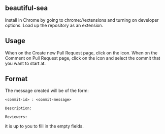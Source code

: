 beautiful-sea
-------------

Install in Chrome by going to chrome://extensions and turning on developer options.
Load up the repository as an extension.

Usage
-----

When on the Create new Pull Request page, click on the icon.
When on the Comment on Pull Request page, click on the icon and select the commit that you want to start at.

Format
------

The message created will be of the form:

```Commits:
<commit-id> : <commit-message>

Description:

Reviewers:

```
it is up to you to fill in the empty fields.

